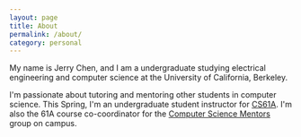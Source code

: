 ```yaml
---
layout: page
title: About
permalink: /about/
category: personal
---
```


My name is Jerry Chen, and I am a undergraduate studying electrical engineering
and computer science at the University of California, Berkeley.

I'm passionate about tutoring and mentoring other students in computer science.
This Spring, I'm an undergraduate student instructor for
[CS61A](http://cs61a.org). I'm also the 61A course co-coordinator for the
[Computer Science Mentors](csmentors.berkeley.edu) group on campus.
